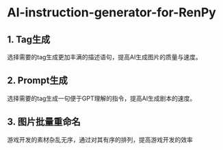 #                               AI-instruction-generator-for-RenPy

## 1. Tag生成

选择需要的tag生成更加丰满的描述语句，提高AI生成图片的质量与速度。

## 2. Prompt生成

选择需要的tag生成一句便于GPT理解的指令，提高AI生成剧本的速度。

## 3. 图片批量重命名

游戏开发的素材杂乱无序，通过对其有序的排列，提高游戏开发的效率
